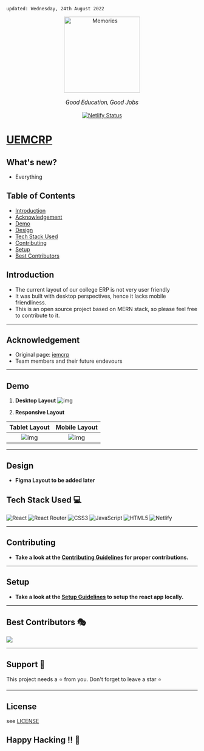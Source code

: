     updated: Wednesday, 24th August 2022

<div align=center>
    <a href="https://uemcrp.netlify.app/">
        <img width=200 src="assets/logo.png" alt="Memories">
    </a>
    <p style="font-family: roboto, calibri; font-size:12pt; font-style:italic">Good Education, Good Jobs</p>
    <a href="https://app.netlify.com/sites/memories-pritam/deploys">
    <img src="https://api.netlify.com/api/v1/badges/db24b02d-0b1f-4b4a-a07c-fe3b8318abe7/deploy-status" alt="Netlify Status">
    </a>
</div>

# [UEMCRP](https://uemcrp.netlify.app)

## What's new?

- Everything

## Table of Contents

- [Introduction](#introduction)
- [Acknowledgement](#acknowledgement)
- [Demo](#demo)
- [Design](#design)
- [Tech Stack Used](#tech-stack-used-💻)
- [Contributing](#contributing)
- [Setup](#setup)
- [Best Contributors](#best-contributors-🎭)

## Introduction

- The current layout of our college ERP is not very user friendly
- It was built with desktop perspectives, hence it lacks mobile friendliness.
- This is an open source project based on MERN stack, so please feel free to contribute to it. 
---

## Acknowledgement

- Original page: [iemcrp]
- Team members and their future endevours

---

## Demo

1. **Desktop Layout**
![img](./assets/macbook.png)

2. **Responsive Layout**

  | **Tablet Layout** | **Mobile Layout** |
  |:-----------------:|:-----------------:|
  |           ![img](./assets/ipad_login.png)     |     ![img](./assets/mobile.png)        |

---

## Design

- **Figma Layout to be added later**

## Tech Stack Used 💻

![React](https://img.shields.io/badge/react-%2320232a.svg?style=for-the-badge&logo=react&logoColor=%2361DAFB)
![React Router](https://img.shields.io/badge/React_Router-CA4245?style=for-the-badge&logo=react-router&logoColor=white)
![CSS3](https://img.shields.io/badge/css3-%231572B6.svg?style=for-the-badge&logo=css3&logoColor=white)
![JavaScript](https://img.shields.io/badge/javascript-%23323330.svg?style=for-the-badge&logo=javascript&logoColor=%23F7DF1E)
![HTML5](https://img.shields.io/badge/html5-%23E34F26.svg?style=for-the-badge&logo=html5&logoColor=white)
![Netlify](https://img.shields.io/badge/netlify-%23000000.svg?style=for-the-badge&logo=netlify&logoColor=#00C7B7)

---

## Contributing

- **Take a look at the [Contributing Guidelines](CONTRIBUTING.md) for proper contributions.**

---

## Setup

- **Take a look at the [Setup Guidelines](rules/SETUP.md) to setup the react app locally.**

---

## Best Contributors 🎭

<a href="https://github.com/warmachine028/uemcrp/graphs/contributors">
  <img src="https://contrib.rocks/image?repo=warmachine028/uemcrp" />
</a>

---
## Support 🙏

This project needs a ⭐️ from you. Don't forget to leave a star ⭐️

---

## License

see [LICENSE]

## Happy Hacking !! 🌠

[license]: https://github.com/warmachine028/uemcrp/blob/main/LICENSE
[iemcrp]: https://www.iemcrp.com/
